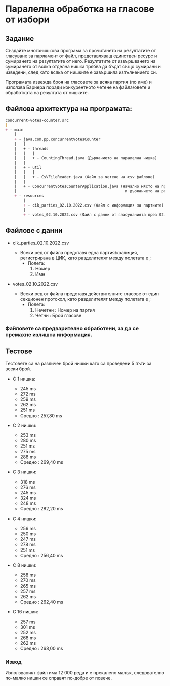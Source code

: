 # Паралелна обработка на гласове от избори

## Задание

Създайте многонишкова програма за прочитането на резултатите от гласуване за парламент от файл, представляващ единствен ресурс и сумирането на резултатите от него. Резултатите от извършването на сумирането от всяка отделна нишка трябва да бъдат също сумирани и изведени, след като всяка от нишките е завършила изпълнението си.

Програмата извежда броя на гласовете за всяка партия (по име) и използва Бариера поради конкурентното четене на файла/овете и обработката на резултата от нишките. 

## Файлова архитектура на програмата:

```markdown
concurrent-votes-counter.src
|
+ - main
    |    
    + - java.com.pp.concurrentVotesCounter
    |   |
    |   + - threads
    |   |   |
    |   |   + - CountingThread.java (Държанието на паралелна нишка)
    |   |
    |   + - util
    |   |   |
    |   |   + - CsVFileReader.java (Файл за четене на csv файлове)
    |   |
    |   + - ConcurrentVotesCounterApplication.java (Начално място на програмата
    |                                                и държанието на резултатната нишка от бариерата)
    + - resources
        |
        + - cik_parties_02.10.2022.csv (Файл с информация за партиите)
        |
        + - votes_02.10.2022.csv (Файл с данни от гласуванията през 02.10.2022г.)
```

## Файлове с данни
+ cik_parties_02.10.2022.csv  
  + Всеки ред от файла представя една партия/коалиция, регистрирана в ЦИК, като разделителят между полетата е ;
    + Полета:
      1) Номер
      2) Име

+ votes_02.10.2022.csv
  + Всеки ред от файла представя действителните гласове от един секционен протокол, като разделителят между полетата е ;
    + Полета:
      1) Нечетни : Номер на партия
      2) Четни : Брой гласове

### Файловете са предварително обработени, за да се премахне излишна информация.

## Тестове
Тестовете са на различен брой нишки като са проведени 5 пъти за всеки брой.  
+ С 1 нишка:
  + 245 ms
  + 272 ms
  + 259 ms
  + 262 ms
  + 251 ms
  + Средно : 257,80 ms


+ С 2 нишки:
  + 253 ms
  + 280 ms
  + 251 ms
  + 275 ms
  + 288 ms
  + Средно : 269,40 ms


+ С 3 нишки:
  + 318 ms
  + 276 ms
  + 245 ms
  + 324 ms
  + 248 ms
  + Средно : 282,20 ms


+ С 4 нишки:
  + 256 ms
  + 250 ms
  + 247 ms
  + 278 ms
  + 251 ms
  + Средно : 256,40 ms


+ С 8 нишки:
  + 258 ms
  + 270 ms
  + 265 ms
  + 257 ms
  + 262 ms
  + Средно : 262,40 ms


+ С 16 нишки:
  + 257 ms
  + 301 ms
  + 252 ms
  + 268 ms
  + 262 ms
  + Средно : 268,00 ms


### Извод
Използваният файл има 12 000 реда и е прекалено малък, следователно по-малко нишки се справят по-добре от повече.